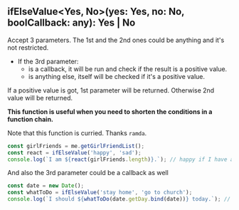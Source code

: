 ## ifElseValue<Yes, No>(yes: Yes, no: No, boolCallback: any): Yes | No

Accept 3 parameters. The 1st and the 2nd ones could be anything and it's not restricted.

- If the 3rd parameter: 
  - is a callback, it will be run and check if the result is a positive value.
  - is anything else, itself will be checked if it's a positive value.

If a positive value is got, 1st parameter will be returned. Otherwise 2nd value will be returned.

**This function is useful when you need to shorten the conditions in a function chain.**

Note that this function is curried. Thanks `ramda`.


```js
const girlFriends = me.getGirlFriendList();
const react = ifElseValue('happy', 'sad');
console.log(`I am ${react(girlFriends.length)}.`); // happy if I have at least one girlfriend. sad otherwise :(
```

And also the 3rd parameter could be a callback as well

```js
const date = new Date();
const whatToDo = ifElseValue('stay home', 'go to church');
console.log(`I should ${whatToDo(date.getDay.bind(date))} today.`); // (new Date()).getDay() would return 0 if it's Sunday, then go to church ~
```
